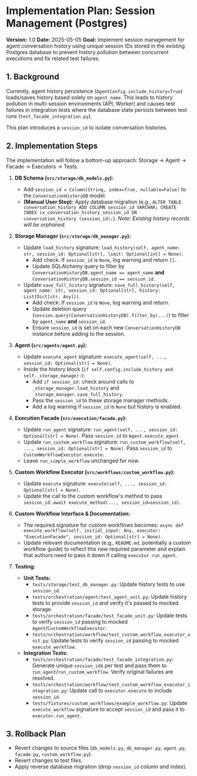 # Implementation Plan: Session Management (Postgres)

**Version:** 1.0
**Date:** 2025-05-05
**Goal:** Implement session management for agent conversation history using unique session IDs stored in the existing Postgres database to prevent history pollution between concurrent executions and fix related test failures.

## 1. Background

Currently, agent history persistence (`AgentConfig.include_history=True`) loads/saves history based solely on `agent_name`. This leads to history pollution in multi-session environments (API, Worker) and causes test failures in integration tests where the database state persists between test runs (`test_facade_integration.py`).

This plan introduces a `session_id` to isolate conversation histories.

## 2. Implementation Steps

The implementation will follow a bottom-up approach: Storage -> Agent -> Facade -> Executors -> Tests.

1.  **DB Schema (`src/storage/db_models.py`):**
    *   Add `session_id = Column(String, index=True, nullable=False)` to the `ConversationHistoryDB` model.
    *   **(Manual User Step):** Apply database migration (e.g., `ALTER TABLE conversation_history ADD COLUMN session_id VARCHAR; CREATE INDEX ix_conversation_history_session_id ON conversation_history (session_id);`). *Note: Existing history records will be orphaned.*

2.  **Storage Manager (`src/storage/db_manager.py`):**
    *   Update `load_history` signature: `load_history(self, agent_name: str, session_id: Optional[str], limit: Optional[int] = None)`.
        *   Add check: If `session_id` is `None`, log warning and return `[]`.
        *   Update SQLAlchemy query to filter by `ConversationHistoryDB.agent_name == agent_name` **and** `ConversationHistoryDB.session_id == session_id`.
    *   Update `save_full_history` signature: `save_full_history(self, agent_name: str, session_id: Optional[str], history: List[Dict[str, Any]])`.
        *   Add check: If `session_id` is `None`, log warning and return.
        *   Update deletion query (`session.query(ConversationHistoryDB).filter_by(...)`) to filter by `agent_name` **and** `session_id`.
        *   Ensure `session_id` is set on each new `ConversationHistoryDB` instance before adding to the session.

3.  **Agent (`src/agents/agent.py`):**
    *   Update `execute_agent` signature: `execute_agent(self, ..., session_id: Optional[str] = None)`.
    *   Inside the history block (`if self.config.include_history and self._storage_manager:`):
        *   Add `if session_id:` check around calls to `_storage_manager.load_history` and `_storage_manager.save_full_history`.
        *   Pass the `session_id` to these storage manager methods.
        *   Add a log warning if `session_id` is `None` but history is enabled.

4.  **Execution Facade (`src/execution/facade.py`):**
    *   Update `run_agent` signature: `run_agent(self, ..., session_id: Optional[str] = None)`. Pass `session_id` to `Agent.execute_agent`.
    *   Update `run_custom_workflow` signature: `run_custom_workflow(self, ..., session_id: Optional[str] = None)`. Pass `session_id` to `CustomWorkflowExecutor.execute`.
    *   Leave `run_simple_workflow` unchanged for now.

5.  **Custom Workflow Executor (`src/workflows/custom_workflow.py`):**
    *   Update `execute` signature: `execute(self, ..., session_id: Optional[str] = None)`.
    *   Update the call to the custom workflow's method to pass `session_id`: `await execute_method(..., session_id=session_id)`.

6.  **Custom Workflow Interface & Documentation:**
    *   The required signature for custom workflows becomes: `async def execute_workflow(self, initial_input: Any, executor: "ExecutionFacade", session_id: Optional[str] = None)`.
    *   Update relevant documentation (e.g., `README.md`, potentially a custom workflow guide) to reflect this new required parameter and explain that authors need to pass it down if calling `executor.run_agent`.

7.  **Testing:**
    *   **Unit Tests:**
        *   `tests/storage/test_db_manager.py`: Update history tests to use `session_id`.
        *   `tests/orchestration/agent/test_agent_unit.py`: Update history tests to provide `session_id` and verify it's passed to mocked storage.
        *   `tests/orchestration/facade/test_facade_unit.py`: Update tests to verify `session_id` passing to mocked `Agent`/`CustomWorkflowExecutor`.
        *   `tests/orchestration/workflow/test_custom_workflow_executor_unit.py`: Update tests to verify `session_id` passing to mocked `execute_workflow`.
    *   **Integration Tests:**
        *   `tests/orchestration/facade/test_facade_integration.py`: Generate unique `session_id`s per test and pass them to `run_agent`/`run_custom_workflow`. Verify original failures are resolved.
        *   `tests/orchestration/workflow/test_custom_workflow_executor_integration.py`: Update call to `executor.execute` to include `session_id`.
        *   `tests/fixtures/custom_workflows/example_workflow.py`: Update `execute_workflow` signature to accept `session_id` and pass it to `executor.run_agent`.

## 3. Rollback Plan

*   Revert changes to source files (`db_models.py`, `db_manager.py`, `agent.py`, `facade.py`, `custom_workflow.py`).
*   Revert changes to test files.
*   Apply reverse database migration (drop `session_id` column and index).
